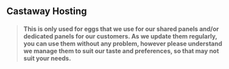 ## Castaway Hosting
> #### This is only used for eggs that we use for our shared panels and/or dedicated panels for our customers. As we update them regularly, you can use them without any problem, however please understand we manage them to suit our taste and preferences, so that may not suit your needs.

